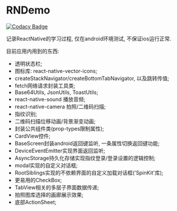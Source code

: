 # RNDemo

[![Codacy Badge](https://api.codacy.com/project/badge/Grade/44e125f4ecaa48d8b7ba765b2de7f07d)](https://app.codacy.com/app/550341130/RNDemo?utm_source=github.com&utm_medium=referral&utm_content=YouCii/RNDemo&utm_campaign=Badge_Grade_Dashboard)

记录ReactNative的学习过程, 仅在android环境测试, 不保证ios运行正常.

目前应用内用到的东西:

- 透明状态栏;
- 图标库: react-native-vector-icons;
- createStackNavigator/createBottomTabNavigator, 以及跳转传值;
- fetch网络请求封装工具类;
- Base64Utils, JsonUtils, ToastUtils;
- react-native-sound 播放音频;
- react-native-camera 拍照/二维码扫描;
- 指纹识别;
- 二维码扫描位移动画/背景渐变动画;
- 封装公共组件类(prop-types限制属性);
- CardView控件;
- BaseScreen封装android返回键监听, 一条属性切换返回键功能;
- DeviceEventEmitter实现界面返回监听;
- AsyncStorage持久化存储实现指纹登录/登录设置的逻辑控制;
- modal实现的自定义对话框;
- RootSiblings实现的不依赖界面的自定义加载对话框('SpinKit'库);
- 更易用的CheckBox;
- TabView相关的多层子界面数据传递;
- 拍照图库选择的画廊展示效果;
- 底部ActionSheet;